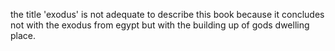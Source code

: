 the title 'exodus' is not adequate to describe this book because it concludes not
with the exodus from egypt but with the building up of gods dwelling place.
